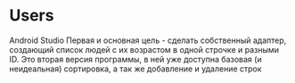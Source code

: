 # Users
Android Studio
Первая и основная цель - сделать собственный адаптер, создающий список людей с их возрастом в одной строчке и разными ID. 
Это вторая версия программы, в ней уже доступна базовая (и неидеальная) сортировка, а так же добавление и удаление строк
